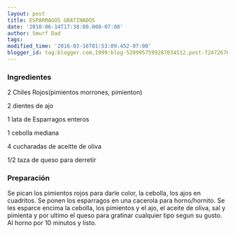 ```yaml
---
layout: post
title: ESPARRAGOS GRATINADOS
date: '2010-06-14T17:30:00.000-07:00'
author: Smurf Dad
tags: 
modified_time: '2016-03-16T01:53:09.452-07:00'
blogger_id: tag:blogger.com,1999:blog-5299957599287034512.post-7247267648677490115
---
```


<h3>Ingredientes</h3>

2 Chiles Rojos(pimientos morrones, pimienton)

2 dientes de ajo

1 lata de Esparragos enteros

1 cebolla mediana

4 cucharadas de aceitte de oliva

1/2 taza de queso para derretir

<h3>Preparación</h3>

Se pican los pimientos rojos para darle color, la cebolla, los ajos en cuadritos. Se ponen los esparragos en una cacerola para horno/hornito. Se les esparce encima la cebolla, los pimientos y el ajo, el aceite de oliva, sal y pimienta y por ultimo el queso para gratinar cualquier tipo segun su gusto. Al horno por 10 minutos y listo.

